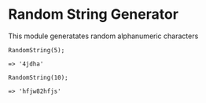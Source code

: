 # Random String Generator

This module generatates random alphanumeric characters

```
RandomString(5);

=> '4jdha'

RandomString(10);

=> 'hfjw82hfjs'
```